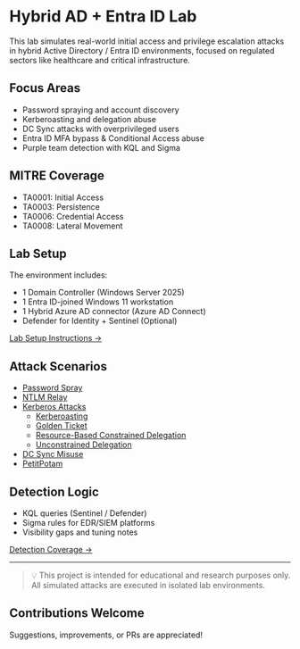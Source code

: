 # Hybrid AD + Entra ID Lab

This lab simulates real-world initial access and privilege escalation attacks in hybrid Active Directory / Entra ID environments, focused on regulated sectors like healthcare and critical infrastructure.

## Focus Areas
- Password spraying and account discovery
- Kerberoasting and delegation abuse
- DC Sync attacks with overprivileged users
- Entra ID MFA bypass & Conditional Access abuse
- Purple team detection with KQL and Sigma

## MITRE Coverage
- TA0001: Initial Access
- TA0003: Persistence
- TA0006: Credential Access
- TA0008: Lateral Movement

## Lab Setup
The environment includes:
- 1 Domain Controller (Windows Server 2025)
- 1 Entra ID-joined Windows 11 workstation
- 1 Hybrid Azure AD connector (Azure AD Connect)
- Defender for Identity + Sentinel (Optional)

[Lab Setup Instructions →](lab-setup/)

## Attack Scenarios
- [Password Spray](./attack-scenarios/password-spray.md)
- [NTLM Relay](./attack-scenarios/NTLM-relay.md)
- [Kerberos Attacks](./attack-scenarios/kerberos/)
    - [Kerberoasting](./attack-scenarios/kerberos/kerberoasting.md)
    - [Golden Ticket](./attack-scenarios/kerberos/golden-ticket.md)
    - [Resource-Based Constrained Delegation](./attack-scenarios/kerberos/rbcd.md)
    - [Unconstrained Delegation](./attack-scenarios/kerberos/unconstraied-delegation.md)
- [DC Sync Misuse](./attack-scenarios/DCSync.md)
- [PetitPotam](attack-scenarios/petitpotam.md)

## Detection Logic
- KQL queries (Sentinel / Defender)
- Sigma rules for EDR/SIEM platforms
- Visibility gaps and tuning notes

[Detection Coverage →](detection/)

---

> 💡 This project is intended for educational and research purposes only. All simulated attacks are executed in isolated lab environments.

## Contributions Welcome
Suggestions, improvements, or PRs are appreciated!
